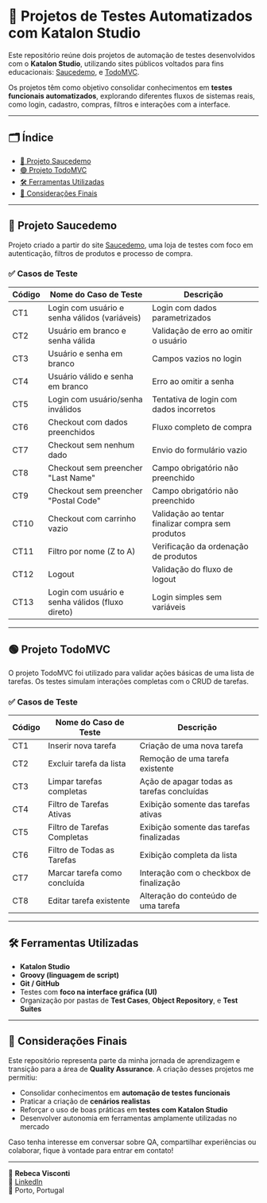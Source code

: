 # 🧪 Projetos de Testes Automatizados com Katalon Studio

Este repositório reúne dois projetos de automação de testes desenvolvidos com o **Katalon Studio**, utilizando sites públicos voltados para fins educacionais: [Saucedemo](https://www.saucedemo.com/), e [TodoMVC](https://todomvc.com/).

Os projetos têm como objetivo consolidar conhecimentos em **testes funcionais automatizados**, explorando diferentes fluxos de sistemas reais, como login, cadastro, compras, filtros e interações com a interface.

---

## 🗂 Índice

- [🔸 Projeto Saucedemo](#projeto-saucedemo)
- [🟢 Projeto TodoMVC](#projeto-todomvc)
- [🛠 Ferramentas Utilizadas](#ferramentas-utilizadas)
- [📌 Considerações Finais](#considerações-finais)

---

## 🔸 Projeto Saucedemo

Projeto criado a partir do site [Saucedemo](https://www.saucedemo.com/), uma loja de testes com foco em autenticação, filtros de produtos e processo de compra.

### ✅ Casos de Teste

| Código  | Nome do Caso de Teste                              | Descrição                                                                 |
|---------|----------------------------------------------------|---------------------------------------------------------------------------|
| CT1     | Login com usuário e senha válidos (variáveis)      | Login com dados parametrizados                                            |
| CT2     | Usuário em branco e senha válida                   | Validação de erro ao omitir o usuário                                     |
| CT3     | Usuário e senha em branco                          | Campos vazios no login                                                    |
| CT4     | Usuário válido e senha em branco                   | Erro ao omitir a senha                                                    |
| CT5     | Login com usuário/senha inválidos                  | Tentativa de login com dados incorretos                                   |
| CT6     | Checkout com dados preenchidos                     | Fluxo completo de compra                                                  |
| CT7     | Checkout sem nenhum dado                           | Envio do formulário vazio                                                 |
| CT8     | Checkout sem preencher "Last Name"                 | Campo obrigatório não preenchido                                          |
| CT9     | Checkout sem preencher "Postal Code"               | Campo obrigatório não preenchido                                          |
| CT10    | Checkout com carrinho vazio                        | Validação ao tentar finalizar compra sem produtos                         |
| CT11    | Filtro por nome (Z to A)                           | Verificação da ordenação de produtos                                      |
| CT12    | Logout                                             | Validação do fluxo de logout                                              |
| CT13    | Login com usuário e senha válidos (fluxo direto)   | Login simples sem variáveis                                               |

---

## 🟢 Projeto TodoMVC

O projeto TodoMVC foi utilizado para validar ações básicas de uma lista de tarefas. Os testes simulam interações completas com o CRUD de tarefas.

### ✅ Casos de Teste

| Código | Nome do Caso de Teste                    | Descrição                                                            |
|--------|------------------------------------------|----------------------------------------------------------------------|
| CT1    | Inserir nova tarefa                      | Criação de uma nova tarefa                                           |
| CT2    | Excluir tarefa da lista                  | Remoção de uma tarefa existente                                      |
| CT3    | Limpar tarefas completas                 | Ação de apagar todas as tarefas concluídas                           |
| CT4    | Filtro de Tarefas Ativas                 | Exibição somente das tarefas ativas                                  |
| CT5    | Filtro de Tarefas Completas              | Exibição somente das tarefas finalizadas                             |
| CT6    | Filtro de Todas as Tarefas               | Exibição completa da lista                                           |
| CT7    | Marcar tarefa como concluída             | Interação com o checkbox de finalização                              |
| CT8    | Editar tarefa existente                  | Alteração do conteúdo de uma tarefa                                  |

---

## 🛠 Ferramentas Utilizadas

- **Katalon Studio**  
- **Groovy (linguagem de script)**  
- **Git / GitHub**  
- Testes com **foco na interface gráfica (UI)**  
- Organização por pastas de **Test Cases**, **Object Repository**, e **Test Suites**  

---

## 📌 Considerações Finais

Este repositório representa parte da minha jornada de aprendizagem e transição para a área de **Quality Assurance**. A criação desses projetos me permitiu:

- Consolidar conhecimentos em **automação de testes funcionais**
- Praticar a criação de **cenários realistas**
- Reforçar o uso de boas práticas em **testes com Katalon Studio**
- Desenvolver autonomia em ferramentas amplamente utilizadas no mercado

Caso tenha interesse em conversar sobre QA, compartilhar experiências ou colaborar, fique à vontade para entrar em contato!

---

📧 **Rebeca Visconti**  
💼 [LinkedIn](https://www.linkedin.com/in/rebecavisconti)  
📍 Porto, Portugal
